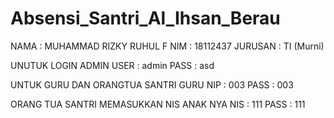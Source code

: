 # Absensi_Santri_Al_Ihsan_Berau

NAMA      : MUHAMMAD RIZKY RUHUL F
NIM       : 18112437
JURUSAN   : TI (Murni)

UNUTUK LOGIN ADMIN
USER  : admin
PASS  : asd

UNTUK GURU DAN ORANGTUA SANTRI
 GURU 
 NIP  : 003
 PASS : 003
  
 ORANG TUA SANTRI MEMASUKKAN NIS ANAK NYA 
 NIS    : 111
 PASS   : 111
 
